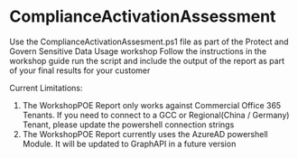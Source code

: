 # ComplianceActivationAssessment
Use the ComplianceActivationAssesment.ps1 file as part of the Protect and Govern Sensitive Data Usage workshop
Follow the instructions in the workshop guide run the script and include the output of the report as part of your final results for your customer

Current Limitations:
1) The WorkshopPOE Report only works against Commercial Office 365 Tenants.  If you need to connect to a GCC or Regional(China / Germany) Tenant, please update the powershell connection strings
2) The WorkshopPOE Report currently uses the AzureAD powershell Module.  It will be updated to GraphAPI in a future version

